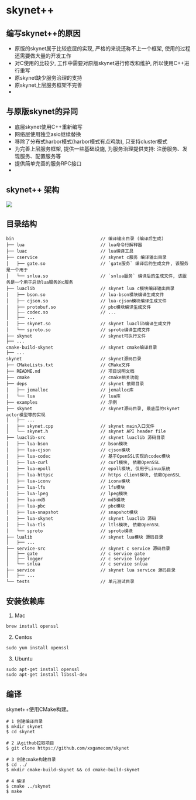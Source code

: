 skynet++
==========

## 编写skynet++的原因

* 原版的skynet属于比较底层的实现, 严格的来说还称不上一个框架, 使用的过程还需要做大量的开发工作
* 对C使用的比较少, 工作中需要对原版skynet进行修改和维护, 所以使用C++进行重写
* 原skynet缺少服务治理的支持
* 原skynet上层服务框架不完善
* 

## 与原版skynet的异同

* 底层skynet使用C++重新编写
* 网络层使用独立asio继续替换
* 移除了分布式harbor模式(harbor模式有点鸡肋), 只支持cluster模式
* 为完善上层服务框架, 提供一些基础设施, 为服务治理提供支持: 注册服务、发现服务、配置服务等
* 提供简单完善的服务RPC接口
*

## skynet++ 架构
![](docs/framework_architecture.jpg "")

## 目录结构
```
bin                                 // 编译输出目录 (编译后生成)
├── lua                             // lua命令行解释器
├── luac                            // lua编译工具
├── cservice                        // skynet c服务 编译输出目录
│   ├── gate.so                     // `gate服务` 编译后的生成文件, 该服务是一个用于 
│   └── snlua.so                    // `snlua服务` 编译后的生成文件, 该服务是一个用于启动lua服务的c服务
├── luaclib                         // skynet lua c模块编译输出目录
│   ├── bson.so                     // lua-bson模块编译生成文件
│   ├── cjson.so                    // lua-cjson模块编译生成文件
│   ├── protobuf.so                 // pbc模块编译生成文件
│   ├── codec.so                    // ...
│   ├── ...
│   ├── skynet.so                   // skynet luaclib编译生成文件
│   └── sproto.so                   // sprote编译生成文件
├── skynet                          // skynet可执行文件
├── ...
cmake-build-skynet                  // skynet cmake编译目录
├── ...
skynet                              // skynet源码目录
├── CMakeLists.txt                  // CMake文件
├── README.md                       // 项目说明文档
├── cmake                           // cmake相关功能
├── deps                            // skynet 依赖目录
│   ├── jemalloc                    // jemalloc库
│   └── lua                         // lua库
├── examples                        // 示例
├── skynet                          // skynet源码目录, 最底层的skynet actor模型等的实现
│   ├── ...
│   ├── skynet.cpp                  // skynet main入口文件
│   └── skynet.h                    // skynet API header file
├── luaclib-src                     // skynet luaclib 源码目录
│   ├── lua-bson                    // bson模块
│   ├── lua-cjson                   // cjson模块
│   ├── lua-codec                   // 基于OpenSSL实现的codec模块
│   ├── lua-curl                    // curl模块, 依赖OpenSSL
│   ├── lua-epoll                   // epoll模块, 仅用于Linux系统
│   ├── lua-httpsc                  // https client模块, 依赖OpenSSL
│   ├── lua-iconv                   // iconv模块
│   ├── lua-lfs                     // lfs模块
│   ├── lua-lpeg                    // lpeg模块
│   ├── lua-md5                     // md5模块
│   ├── lua-pbc                     // pbc模块
│   ├── lua-snapshot                // snapshot模块
│   ├── lua-skynet                  // skynet luaclib 源码
│   ├── lua-tls                     // ltls模块, 依赖OpenSSL
│   └── sproto                      // sproto模块
├── lualib                          // skynet lua模块 源码目录
│   ├── ...
├── service-src                     // skynet c service 源码目录
│   ├── gate                        // c service gate
│   ├── logger                      // c service logger
│   └── snlua                       // c service snlua
├── service                         // skynet lua service 源码目录
│   ├── ...
└── tests                           // 单元测试目录
```

## 安装依赖库

1. Mac
```shell
brew install openssl
```

2. Centos
```shell
sudo yum install openssl
```

3. Ubuntu
```shell
sudo apt-get install openssl
sudo apt-get install libssl-dev
```

## 编译
skynet++使用CMake构建。

```shell
# 1 创建编译目录
$ mkdir skynet
$ cd skynet

# 2 从github拉取项目
$ git clone https://github.com/xxgamecom/skynet

# 3 创建cmake构建目录
$ cd ../
$ mkdir cmake-build-skynet && cd cmake-build-skynet

# 4 编译
$ cmake ../skynet
$ make
```


